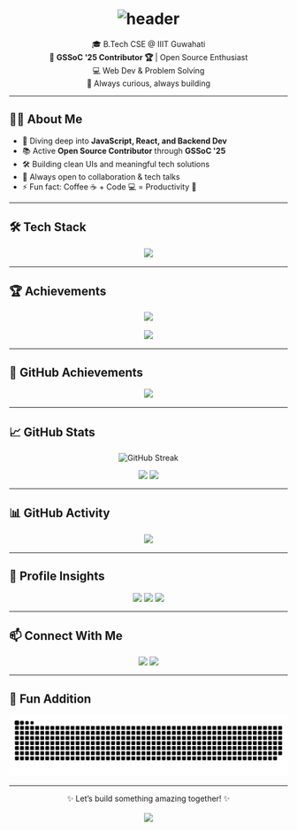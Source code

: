 <!-- Header with Typing Animation -->
<h1 align="center">
  <img src="https://capsule-render.vercel.app/api?type=waving&color=0:ff6ec4,100:7873f5&height=200&section=header&text=Hey%20there!%20I'm%20Prateek%20👋&fontSize=40&fontColor=fff&animation=fadeIn&fontAlignY=35" alt="header" />
</h1>

<p align="center">
  🎓 B.Tech CSE @ IIIT Guwahati <br>  
  🌱 <b>GSSoC '25 Contributor 🏆</b> | Open Source Enthusiast <br>  
  💻 Web Dev & Problem Solving <br>  
  🚀 Always curious, always building  
</p>  

---

## 👨‍💻 About Me  
- 🧠 Diving deep into **JavaScript, React, and Backend Dev**  
- 📚 Active **Open Source Contributor** through <b>GSSoC '25</b>  
- 🛠️ Building clean UIs and meaningful tech solutions  
- 💬 Always open to collaboration & tech talks  
- ⚡ Fun fact: Coffee ☕ + Code 💻 = Productivity 🚀  

---

## 🛠️ Tech Stack  

<p align="center">
  <img src="https://skillicons.dev/icons?i=html,css,js,java,mysql,git,github,react,nodejs,express,vscode,figma" />
</p>

---

## 🏆 Achievements  

<p align="center">
  <img src="https://github-profile-trophy.vercel.app/?username=prateekiiitg56&theme=discord&no-frame=true&no-bg=true&margin-w=15&margin-h=15" />
</p>

<p align="center">
  <img src="https://img.shields.io/badge/GSSoC'25-Contributor-orange?style=for-the-badge&logo=opensourceinitiative&logoColor=white" />
</p>

---

## 🥇 GitHub Achievements  

<p align="center">
  <img src="https://github-profile-achievements.vercel.app/api/badge/prateekiiitg56?theme=dark&margin-w=15&margin-h=15" />
</p>

---

## 📈 GitHub Stats  

<p align="center">
  <img src="https://streak-stats.demolab.com?user=prateekiiitg56&theme=tokyonight&hide_border=true" alt="GitHub Streak" />
</p>

<p align="center">
  <img src="https://github-readme-stats.vercel.app/api?username=prateekiiitg56&show_icons=true&theme=tokyonight&hide_border=true" height="160px"/>  
  <img src="https://github-readme-stats.vercel.app/api/top-langs/?username=prateekiiitg56&layout=compact&theme=tokyonight&hide_border=true" height="160px"/>  
</p>

---

## 📊 GitHub Activity  

<p align="center">
  <img src="https://github-readme-activity-graph.vercel.app/graph?username=prateekiiitg56&theme=tokyo-night&hide_border=true" />
</p>

---

## 📡 Profile Insights  

<p align="center">
  <img src="https://komarev.com/ghpvc/?username=prateekiiitg56&label=Profile+Views&color=blueviolet&style=flat-square" /> 
  <img src="https://img.shields.io/github/followers/prateekiiitg56?style=flat-square&color=brightgreen" />
  <img src="https://img.shields.io/github/stars/prateekiiitg56?style=flat-square&color=yellow" />
</p>

---

## 📫 Connect With Me  

<p align="center">
  <a href="https://www.linkedin.com/in/prateekiiitg56/"><img src="https://img.shields.io/badge/-LinkedIn-blue?logo=linkedin&style=for-the-badge" /></a>
  <a href="mailto:ps332927@gmail.com"><img src="https://img.shields.io/badge/-Gmail-D14836?logo=gmail&style=for-the-badge&logoColor=white" /></a>
</p>

---

## 🐍 Fun Addition  

<p align="center">
  <img src="https://github.com/Platane/snk/raw/output/github-contribution-grid-snake.svg" alt="snake animation"/>
</p>

---

<p align="center">
  ✨ Let’s build something amazing together! ✨ <br><br>
  <img src="https://media.giphy.com/media/qgQUggAC3Pfv687qPC/giphy.gif" width="300"/>
</p>
